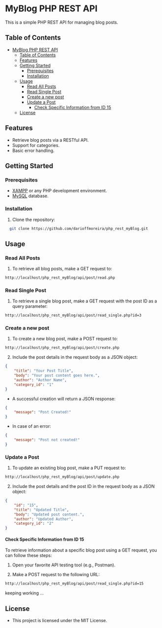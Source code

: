 # MyBlog PHP REST API

This is a simple PHP REST API for managing blog posts.

## Table of Contents
- [MyBlog PHP REST API](#myblog-php-rest-api)
  - [Table of Contents](#table-of-contents)
  - [Features](#features)
  - [Getting Started](#getting-started)
    - [Prerequisites](#prerequisites)
    - [Installation](#installation)
  - [Usage](#usage)
    - [Read All Posts](#read-all-posts)
    - [Read Single Post](#read-single-post)
    - [Create a new post](#create-a-new-post)
    - [Update a Post](#update-a-post)
      - [Check Specific Information from ID 15](#check-specific-information-from-id-15)
  - [License](#license)

## Features
- Retrieve blog posts via a RESTful API.
- Support for categories.
- Basic error handling.

## Getting Started

### Prerequisites
- [XAMPP](https://www.apachefriends.org/index.html) or any PHP development environment.
- [MySQL](https://www.mysql.com/) database.

### Installation

1. Clone the repository:

```bash
  git clone https://github.com/darioffmoreira/php_rest_myBlog.git
```

## Usage

### Read All Posts
1. To retrieve all blog posts, make a GET request to:

```bash
http://localhost/php_rest_myBlog/api/post/read.php
```

### Read Single Post
1. To retrieve a single blog post, make a GET request with the post ID as a query parameter:

```bash
http://localhost/php_rest_myBlog/api/post/read_single.php?id=3
```

### Create a new post
1. To create a new blog post, make a POST request to:

```bash
http://localhost/php_rest_myBlog/api/post/create.php
```

2. Include the post details in the request body as a JSON object:
   
```json
{
    "title": "Your Post Title",
    "body": "Your post content goes here.",
    "author": "Author Name",
    "category_id": "1"
}
```

- A successful creation will return a JSON response:

```json
{
    "message": "Post Created!"
}
```

- In case of an error:

```json
{
    "message": "Post not created!"
}
```

### Update a Post
1. To update an existing blog post, make a PUT request to:
  
```bash
http://localhost/php_rest_myBlog/api/post/update.php
```

2. Include the post details and the post ID in the request body as a JSON object:

```json
{
    "id": "15",
    "title": "Updated Title",
    "body": "Updated post content.",
    "author": "Updated Author",
    "category_id": "2"
}
```

#### Check Specific Information from ID 15

To retrieve information about a specific blog post using a GET request, you can follow these steps:

1. Open your favorite API testing tool (e.g., Postman).

2. Make a POST request to the following URL:

```bash
http://localhost/php_rest_myBlog/api/post/read_single.php?id=15
```

keeping working ...


## License
- This project is licensed under the MIT License.
